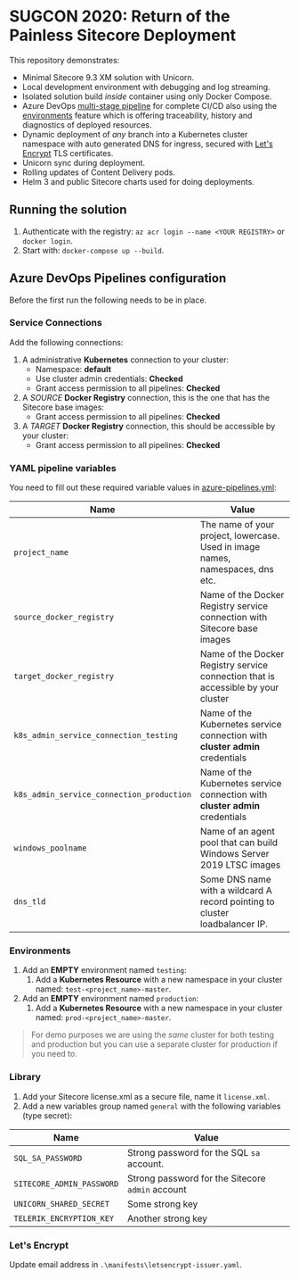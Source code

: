 # SUGCON 2020: Return of the Painless Sitecore Deployment

This repository demonstrates:

- Minimal Sitecore 9.3 XM solution with Unicorn.
- Local development environment with debugging and log streaming.
- Isolated solution build *inside* container using only Docker Compose.
- Azure DevOps [multi-stage pipeline](https://docs.microsoft.com/en-us/azure/devops/pipelines/get-started/multi-stage-pipelines-experience?view=azure-devops) for complete CI/CD also using the [environments](https://docs.microsoft.com/en-us/azure/devops/pipelines/process/environments-kubernetes?view=azure-devops) feature which is offering traceability, history and diagnostics of deployed resources.
- Dynamic deployment of *any* branch into a Kubernetes cluster namespace with auto generated DNS for ingress, secured with [Let's Encrypt](https://letsencrypt.org) TLS certificates.
- Unicorn sync during deployment.
- Rolling updates of Content Delivery pods.
- Helm 3 and public Sitecore charts used for doing deployments.

## Running the solution

1. Authenticate with the registry: `az acr login --name <YOUR REGISTRY>` or `docker login`.
1. Start with: `docker-compose up --build`.

## Azure DevOps Pipelines configuration

Before the first run the following needs to be in place.

### Service Connections

Add the following connections:

1. A administrative **Kubernetes** connection to your cluster:
    - Namespace: **default**
    - Use cluster admin credentials: **Checked**
    - Grant access permission to all pipelines: **Checked**
1. A *SOURCE* **Docker Registry** connection, this is the one that has the Sitecore base images:
    - Grant access permission to all pipelines: **Checked**
1. A *TARGET* **Docker Registry** connection, this should be accessible by your cluster:
    - Grant access permission to all pipelines: **Checked**

### YAML pipeline variables

You need to fill out these required variable values in [azure-pipelines.yml](azure-pipelines.yml):

| Name | Value |
| ---- | ----- |
| `project_name` | The name of your project, lowercase. Used in image names, namespaces, dns etc. |
| `source_docker_registry` | Name of the Docker Registry service connection with Sitecore base images |
| `target_docker_registry` | Name of the Docker Registry service connection that is accessible by your cluster|
| `k8s_admin_service_connection_testing` | Name of the Kubernetes service connection with **cluster admin** credentials |
| `k8s_admin_service_connection_production` | Name of the Kubernetes service connection with **cluster admin** credentials |
| `windows_poolname` | Name of an agent pool that can build Windows Server 2019 LTSC images |
| `dns_tld` | Some DNS name with a wildcard A record pointing to cluster loadbalancer IP.

### Environments

1. Add an **EMPTY** environment named `testing`:
    1. Add a **Kubernetes Resource** with a new namespace in your cluster named: `test-<project_name>-master`.
1. Add an **EMPTY** environment named `production`:
    1. Add a **Kubernetes Resource** with a new namespace in your cluster named: `prod-<project_name>-master`.

> For demo purposes we are using the *same* cluster for both testing and production but you can use a separate cluster for production if you need to.

### Library

1. Add your Sitecore license.xml as a secure file, name it `license.xml`.
1. Add a new variables group named `general` with the following variables (type secret):

| Name | Value |
| ---- | ----- |
| `SQL_SA_PASSWORD` | Strong password for the SQL `sa` account. |
| `SITECORE_ADMIN_PASSWORD` | Strong password for the Sitecore `admin` account |
| `UNICORN_SHARED_SECRET` | Some strong key |
| `TELERIK_ENCRYPTION_KEY` | Another strong key |

### Let's Encrypt

Update email address in `.\manifests\letsencrypt-issuer.yaml`.